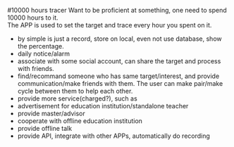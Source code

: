 #10000 hours tracer
Want to be proficient at something, one need to spend 10000 hours to it.  
The APP is used to set the target and trace every hour you spent on it.  
- by simple is just a record, store on local, even not use database, show the percentage.
- daily notice/alarm
- associate with some social account, can share the target and process with friends.
- find/recommand someone who has same target/interest, and provide communication/make friends with them. The user can make pair/make cycle between them to help each other.
- provide more service(charged?), such as   
 - advertisement for education institution/standalone teacher
 - provide master/advisor
 - cooperate with offline education institution
 - provide offline talk
- provide API, integrate with other APPs, automatically do recording
